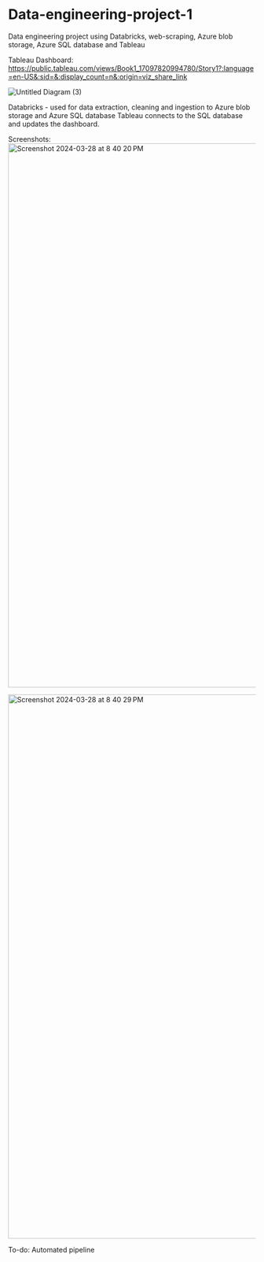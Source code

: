 # Data-engineering-project-1
Data engineering project using Databricks, web-scraping, Azure blob storage, Azure SQL database and Tableau

Tableau Dashboard: https://public.tableau.com/views/Book1_17097820994780/Story1?:language=en-US&:sid=&:display_count=n&:origin=viz_share_link


![Untitled Diagram (3)](https://github.com/solo11/Data-engineering-project-1/assets/32461868/0e0b245d-a684-422f-b630-59244008d3fc)

Databricks - used for data extraction, cleaning and ingestion to Azure blob storage and Azure SQL database
Tableau connects to the SQL database and updates the dashboard.

Screenshots:
<img width="1106" alt="Screenshot 2024-03-28 at 8 40 20 PM" src="https://github.com/solo11/Data-engineering-project-1/assets/32461868/db1dc1c4-353a-4b1d-8194-f7efb0ad4ceb">

<img width="1106" alt="Screenshot 2024-03-28 at 8 40 29 PM" src="https://github.com/solo11/Data-engineering-project-1/assets/32461868/0f6cc532-8e6a-479c-a062-3c5412c5ca7b">


To-do: Automated pipeline


